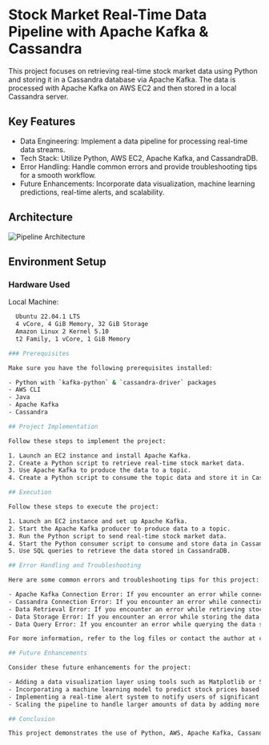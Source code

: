 # Stock Market Real-Time Data Pipeline with Apache Kafka & Cassandra

This project focuses on retrieving real-time stock market data using Python and storing it in a Cassandra database via Apache Kafka. The data is processed with Apache Kafka on AWS EC2 and then stored in a local Cassandra server.

## Key Features

- Data Engineering: Implement a data pipeline for processing real-time data streams.
- Tech Stack: Utilize Python, AWS EC2, Apache Kafka, and CassandraDB.
- Error Handling: Handle common errors and provide troubleshooting tips for a smooth workflow.
- Future Enhancements: Incorporate data visualization, machine learning predictions, real-time alerts, and scalability.

## Architecture

![Pipeline Architecture](https://imgur.com/1DBe05W.png)

## Environment Setup

### Hardware Used

Local Machine:

```bash
  Ubuntu 22.04.1 LTS
  4 vCore, 4 GiB Memory, 32 GiB Storage
  Amazon Linux 2 Kernel 5.10
  t2 Family, 1 vCore, 1 GiB Memory

### Prerequisites

Make sure you have the following prerequisites installed:

- Python with `kafka-python` & `cassandra-driver` packages
- AWS CLI
- Java
- Apache Kafka
- Cassandra

## Project Implementation

Follow these steps to implement the project:

1. Launch an EC2 instance and install Apache Kafka.
2. Create a Python script to retrieve real-time stock market data.
3. Use Apache Kafka to produce the data to a topic.
4. Create a Python script to consume the topic data and store it in CassandraDB.

## Execution

Follow these steps to execute the project:

1. Launch an EC2 instance and set up Apache Kafka.
2. Start the Apache Kafka producer to produce data to a topic.
3. Run the Python script to send real-time stock market data.
4. Start the Python consumer script to consume and store data in CassandraDB.
5. Use SQL queries to retrieve the data stored in CassandraDB.

## Error Handling and Troubleshooting

Here are some common errors and troubleshooting tips for this project:

- Apache Kafka Connection Error: If you encounter an error while connecting to Apache Kafka, ensure that the EC2 instance is running and that the Apache Kafka service is up and running. Also, check the security group settings to ensure that the required ports are open.
- Cassandra Connection Error: If you encounter an error while connecting to CassandraDB, ensure that the Cassandra service is running on the local server. Also, check the firewall settings to ensure that the required ports are open.
- Data Retrieval Error: If you encounter an error while retrieving stock market data, ensure that the data retrieval script is running correctly.
- Data Storage Error: If you encounter an error while storing the data in CassandraDB, ensure that the required tables have been created and that the data is being stored in the correct format.
- Data Query Error: If you encounter an error while querying the data stored in CassandraDB, ensure that the SQL query is correct and that the required tables exist.

For more information, refer to the log files or contact the author at contact.miremezo@davidson.edu

## Future Enhancements

Consider these future enhancements for the project:

- Adding a data visualization layer using tools such as Matplotlib or Seaborn to visualize the stock market data stored in CassandraDB.
- Incorporating a machine learning model to predict stock prices based on the stored data.
- Implementing a real-time alert system to notify users of significant changes in the stock market.
- Scaling the pipeline to handle larger amounts of data by adding more EC2 instances and increasing the size of CassandraDB clusters.

## Conclusion

This project demonstrates the use of Python, AWS, Apache Kafka, Cassandra, and SQL to retrieve and store real-time stock market data. The pipeline created in this project can be adapted to process and store any real-time data stream efficiently.
